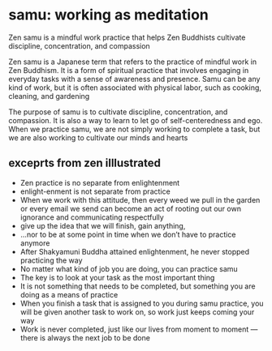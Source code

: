 # samu: working as meditation

Zen samu is a mindful work practice that helps Zen Buddhists cultivate discipline, concentration, and compassion

Zen samu is a Japanese term that refers to the practice of mindful work in Zen Buddhism. It is a form of spiritual practice that involves engaging in everyday tasks with a sense of awareness and presence. Samu can be any kind of work, but it is often associated with physical labor, such as cooking, cleaning, and gardening

The purpose of samu is to cultivate discipline, concentration, and compassion. It is also a way to learn to let go of self-centeredness and ego. When we practice samu, we are not simply working to complete a task, but we are also working to cultivate our minds and hearts

## exceprts from zen illlustrated

- Zen practice is no separate from enlightenment
- enlight-enment is not separate from practice
- When we work with this attitude, then every weed we pull in the garden or every email we send can become an act of rooting out our own ignorance and communicating respectfully
- give up the idea that we will finish, gain anything,
- ...nor to be at some point in time when we don’t have to practice anymore
- After Shakyamuni Buddha attained enlightenment, he never stopped practicing the way
- No matter what kind of job you are doing, you can practice samu
- The key is to look at your task as the most important thing
- It is not something that needs to be completed, but something you are doing as a means of practice
- When you finish a task that is assigned to you during samu practice, you will be given another task to work on, so work just keeps coming your way
- Work is never completed, just like our lives from moment to moment — there is always the next job to be done
